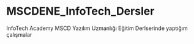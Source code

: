 # MSCDENE_InfoTech_Dersler
 InfoTech Academy MSCD Yazılım Uzmanlığı Eğitim Derlserinde yaptığım çalışmalar
